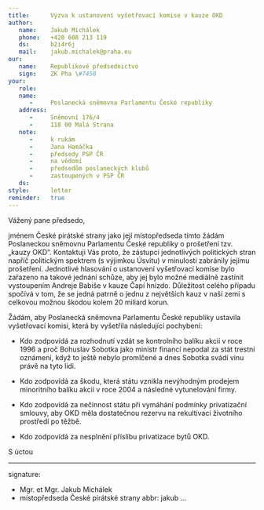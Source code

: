 ```yaml
---
title:      Výzva k ustanovení vyšetřovací komise v kauze OKD
author:
   name:    Jakub Michálek
   phone:   +420 608 213 119
   ds:      b2i4r6j
   mail:    jakub.michalek@praha.eu
our:
   name:    Republikové předsednictvo
   sign:    ZK Pha \#7450
your:
   role:    
   name:    
      -     Poslanecká sněmovna Parlamentu České republiky
   address:
      -     Sněmovní 176/4
      -     118 00 Malá Strana
   note:
      -     k rukám
      -     Jana Hamáčka
      -     předsedy PSP ČR
      -     na vědomí
      -     předsedům poslaneckých klubů
      -     zastoupených v PSP ČR
   ds:      
style:      letter
reminder:   true
---
```


Vážený pane předsedo,

jménem České pirátské strany jako její místopředseda tímto žádám Poslaneckou sněmovnu Parlamentu České republiky o prošetření tzv. „kauzy OKD“. Kontaktuji Vás proto, že zástupci jednotlivých politických stran napříč politickým spektrem (s výjimkou Úsvitu) v minulosti zabránily jejímu prošetření. Jednotlivé hlasování o ustanovení vyšetřovací komise bylo zařazeno na takové jednání schůze, aby jej bylo možné mediálně zastínit vystoupením Andreje Babiše v kauze Čapí hnízdo. Důležitost celého případu spočívá v tom, že se jedná patrně o jednu z největších kauz v naší zemi s celkovou možnou škodou kolem 20 miliard korun.

Žádám, aby Poslanecká sněmovna Parlamentu České republiky ustavila vyšetřovací komisi, která by vyšetřila následující pochybení:

* Kdo zodpovídá za rozhodnutí vzdát se kontrolního balíku akcií v roce 1996 a proč Bohuslav Sobotka jako ministr financí nepodal za stát trestní oznámení, když to ještě nebylo promlčené a dnes Sobotka svádí vinu právě na tyto lidi.

* Kdo zodpovídá za škodu, která státu vznikla nevýhodným prodejem minoritního balíku akcií v roce 2004 a následné vytunelování firmy.

* Kdo zodpovídá za nečinnost státu při vymáhání podmínky privatizační smlouvy, aby OKD měla dostatečnou rezervu na rekultivaci životního prostředí po těžbě.

* Kdo zodpovídá za nesplnění příslibu privatizace bytů OKD.

S úctou

---
signature: 
  - Mgr. et Mgr. Jakub Michálek
  - místopředseda České pirátské strany
abbr:       jakub
...
